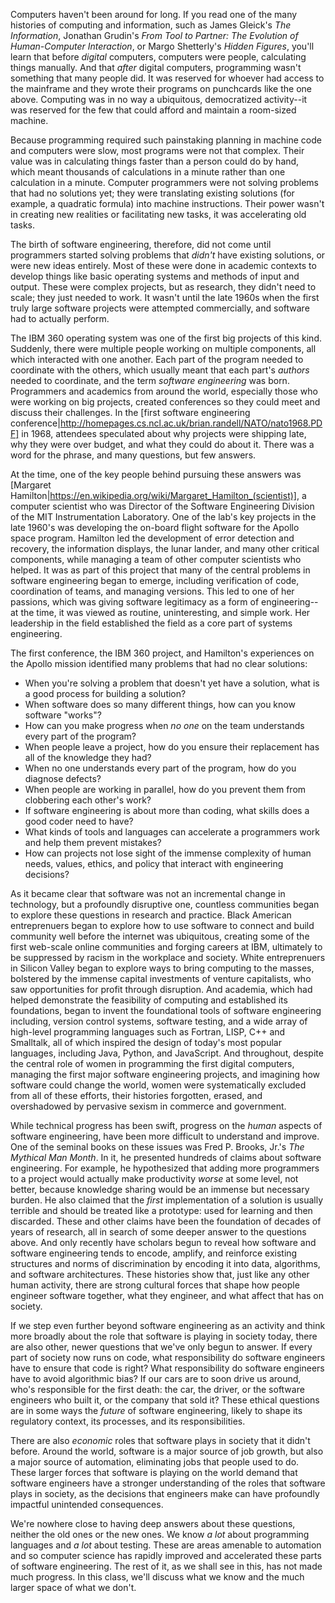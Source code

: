 Computers haven't been around for long. If you read one of the many histories of computing and information, such as James Gleick's _The Information_<gleick11>, Jonathan Grudin's _From Tool to Partner: The Evolution of Human-Computer Interaction_<grudin17>, or Margo Shetterly's _Hidden Figures_<shetterly17>, you'll learn that before _digital_ computers, computers were people, calculating things manually. And that _after_ digital computers, programming wasn't something that many people did. It was reserved for whoever had access to the mainframe and they wrote their programs on punchcards like the one above. Computing was in no way a ubiquitous, democratized activity--it was reserved for the few that could afford and maintain a room-sized machine.

Because programming required such painstaking planning in machine code and computers were slow, most programs were not that complex. Their value was in calculating things faster than a person could do by hand, which meant thousands of calculations in a minute rather than one calculation in a minute. Computer programmers were not solving problems that had no solutions yet; they were translating existing solutions (for example, a quadratic formula) into machine instructions. Their power wasn't in creating new realities or facilitating new tasks, it was accelerating old tasks.
	
The birth of software engineering, therefore, did not come until programmers started solving problems that _didn't_ have existing solutions, or were new ideas entirely. Most of these were done in academic contexts to develop things like basic operating systems and methods of input and output. These were complex projects, but as research, they didn't need to scale; they just needed to work. It wasn't until the late 1960s when the first truly large software projects were attempted commercially, and software had to actually perform.

The IBM 360 operating system was one of the first big projects of this kind. Suddenly, there were multiple people working on multiple components, all which interacted with one another. Each part of the program needed to coordinate with the others, which usually meant that each part's _authors_ needed to coordinate, and the term _software engineering_ was born. Programmers and academics from around the world, especially those who were working on big projects, created conferences so they could meet and discuss their challenges. In the [first software engineering conference|http://homepages.cs.ncl.ac.uk/brian.randell/NATO/nato1968.PDF] in 1968, attendees speculated about why projects were shipping late, why they were over budget, and what they could do about it. There was a word for the phrase, and many questions, but few answers.
		
At the time, one of the key people behind pursuing these answers was [Margaret Hamilton|https://en.wikipedia.org/wiki/Margaret_Hamilton_(scientist)], a computer scientist who was Director of the Software Engineering Division of the MIT Instrumentation Laboratory. One of the lab's key projects in the late 1960's was developing the on-board flight software for the Apollo space program. Hamilton led the development of error detection and recovery, the information displays, the lunar lander, and many other critical components, while managing a team of other computer scientists who helped. It was as part of this project that many of the central problems in software engineering began to emerge, including verification of code, coordination of teams, and managing versions. This led to one of her passions, which was giving software legitimacy as a form of engineering--at the time, it was viewed as routine, uninteresting, and simple work. Her leadership in the field established the field as a core part of systems engineering.

The first conference, the IBM 360 project, and Hamilton's experiences on the Apollo mission identified many problems that had no clear solutions:
		
* When you're solving a problem that doesn't yet have a solution, what is a good process for building a solution?
* When software does so many different things, how can you know software "works"?
* How can you make progress when _no one_ on the team understands every part of the program?
* When people leave a project, how do you ensure their replacement has all of the knowledge they had?
* When no one understands every part of the program, how do you diagnose defects?
* When people are working in parallel, how do you prevent them from clobbering each other's work?
* If software engineering is about more than coding, what skills does a good coder need to have?
* What kinds of tools and languages can accelerate a programmers work and help them prevent mistakes?
* How can projects not lose sight of the immense complexity of human needs, values, ethics, and policy that interact with engineering decisions?

As it became clear that software was not an incremental change in technology, but a profoundly disruptive one, countless communities began to explore these questions in research and practice. Black American entreprenuers began to explore how to use software to connect and build community well before the internet was ubiquitous, creating some of the first web-scale online communities and forging careers at IBM, ultimately to be suppressed by racism in the workplace and society<mcilwain19>. White entreprenuers in Silicon Valley began to explore ways to bring computing to the masses, bolstered by the immense capital investments of venture capitalists, who saw opportunities for profit through disruption<kenney00>. And academia, which had helped demonstrate the feasibility of computing and established its foundations, began to invent the foundational tools of software engineering including, version control systems, software testing, and a wide array of high-level programming languages such as Fortran<metcalf02>, LISP<mccarthy78>, C++<stroustrup96> and Smalltalk<kay96>, all of which inspired the design of today's most popular languages, including Java, Python, and JavaScript. And throughout, despite the central role of women in programming the first digital computers, managing the first major software engineering projects, and imagining how software could change the world, women were systematically excluded from all of these efforts, their histories forgotten, erased, and overshadowed by pervasive sexism in commerce and government<abbate12>.

While technical progress has been swift, progress on the _human_ aspects of software engineering, have been more difficult to understand and improve. One of the seminal books on these issues was Fred P. Brooks, Jr.'s _The Mythical Man Month_<brooks95>. In it, he presented hundreds of claims about software engineering. For example, he hypothesized that adding more programmers to a project would actually make productivity _worse_ at some level, not better, because knowledge sharing would be an immense but necessary burden. He also claimed that the _first_ implementation of a solution is usually terrible and should be treated like a prototype: used for learning and then discarded. These and other claims have been the foundation of decades of years of research, all in search of some deeper answer to the questions above. And only recently have scholars begun to reveal how software and software engineering tends to encode, amplify, and reinforce existing structures and norms of discrimination by encoding it into data, algorithms, and software architectures<benjamin19>. These histories show that, just like any other human activity, there are strong cultural forces that shape how people engineer software together, what they engineer, and what affect that has on society.

If we step even further beyond software engineering as an activity and think more broadly about the role that software is playing in society today, there are also other, newer questions that we've only begun to answer. If every part of society now runs on code, what responsibility do software engineers have to ensure that code is right? What responsibility do software engineers have to avoid algorithmic bias? If our cars are to soon drive us around, who's responsible for the first death: the car, the driver, or the software engineers who built it, or the company that sold it? These ethical questions are in some ways the _future_ of software engineering, likely to shape its regulatory context, its processes, and its responsibilities.

There are also _economic_ roles that software plays in society that it didn't before. Around the world, software is a major source of job growth, but also a major source of automation, eliminating jobs that people used to do. These larger forces that software is playing on the world demand that software engineers have a stronger understanding of the roles that software plays in society, as the decisions that engineers make can have profoundly impactful unintended consequences.

We're nowhere close to having deep answers about these questions, neither the old ones or the new ones. We know _a lot_ about programming languages and _a lot_ about testing. These are areas amenable to automation and so computer science has rapidly improved and accelerated these parts of software engineering. The rest of it, as we shall see in this, has not made much progress. In this class, we'll discuss what we know and the much larger space of what we don't.